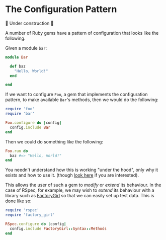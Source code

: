# The Configuration Pattern
:construction: Under construction :construction:

A number of Ruby gems have a pattern of configuration that looks like the following.

Given a module `bar`:

```ruby
module Bar

  def baz
    "Hello, World!"
  end

end
```

If we want to configure `Foo`, a gem that implements the configuration pattern, to make available `Bar`'s methods, then we would do the following:

```ruby
require 'foo'
require 'bar'

Foo.configure do |config|
  config.include Bar
end
```

Then we could do something like the following:

```ruby
Foo.run do
  baz #=> "Hello, World!"
end
```

You needn't understand how this is working "under the hood", only why it exists and how to use it. (though [look here](https://robots.thoughtbot.com/mygem-configure-block) if you are interested).

This allows the user of such a gem to *modify* or *extend* its behaviour. In the case of RSpec, for example, we may wish to *extend* its behaviour with a library such as [FactoryGirl](https://github.com/thoughtbot/factory_girl) so that we can easily set up test data. This is done like so:

```ruby
require 'rspec'
require 'factory_girl'

RSpec.configure do |config|
  config.include FactoryGirl::Syntax::Methods
end
```
